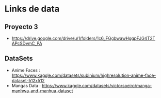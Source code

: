 # Links de data
## Proyecto 3
- https://drive.google.com/drive/u/1/folders/1c6_FGgbwawHggpFJG4T2TAPcSDvmC_PA
## DataSets
- Anime Faces : https://www.kaggle.com/datasets/subinium/highresolution-anime-face-dataset-512x512
- Mangas Data : https://www.kaggle.com/datasets/victorsoeiro/manga-manhwa-and-manhua-dataset
